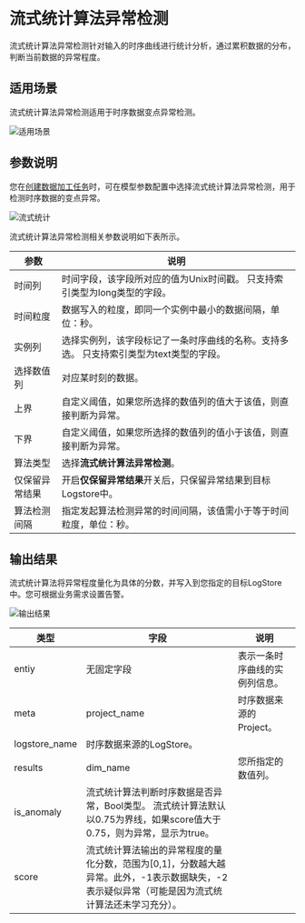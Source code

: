 # 流式统计算法异常检测

流式统计算法异常检测针对输入的时序曲线进行统计分析，通过累积数据的分布，判断当前数据的异常程度。

## 适用场景

流式统计算法异常检测适用于时序数据变点异常检测。

![适用场景](https://static-aliyun-doc.oss-cn-hangzhou.aliyuncs.com/assets/img/zh-CN/2366322061/p129183.png)

## 参数说明

您在[创建数据加工任务](/cn.zh-CN/数据加工/创建数据加工任务.md)时，可在模型参数配置中选择流式统计算法异常检测，用于检测时序数据的变点异常。

![流式统计 ](https://static-aliyun-doc.oss-cn-hangzhou.aliyuncs.com/assets/img/zh-CN/0951594951/p129269.png)

流式统计算法异常检测相关参数说明如下表所示。

|参数|说明|
|--|--|
|时间列|时间字段，该字段所对应的值为Unix时间戳。 只支持索引类型为long类型的字段。 |
|时间粒度|数据写入的粒度，即同一个实例中最小的数据间隔，单位：秒。|
|实例列|选择实例列，该字段标记了一条时序曲线的名称。支持多选。 只支持索引类型为text类型的字段。 |
|选择数值列|对应某时刻的数据。|
|上界|自定义阈值，如果您所选择的数值列的值大于该值，则直接判断为异常。|
|下界|自定义阈值，如果您所选择的数值列的值小于该值，则直接判断为异常。|
|算法类型|选择**流式统计算法异常检测**。|
|仅保留异常结果|开启**仅保留异常结果**开关后，只保留异常结果到目标Logstore中。|
|算法检测间隔|指定发起算法检测异常的时间间隔，该值需小于等于时间粒度，单位：秒。|

## 输出结果

流式统计算法将异常程度量化为具体的分数，并写入到您指定的目标LogStore中。您可根据业务需求设置告警。

![输出结果](https://static-aliyun-doc.oss-cn-hangzhou.aliyuncs.com/assets/img/zh-CN/0951594951/p129274.png)

|类型|字段|说明|
|--|--|--|
|entiy|无固定字段|表示一条时序曲线的实例列信息。|
|meta|project\_name|时序数据来源的Project。|
|logstore\_name|时序数据来源的LogStore。|
|results|dim\_name|您所指定的数值列。|
|is\_anomaly|流式统计算法判断时序数据是否异常，Bool类型。 流式统计算法默认以0.75为界线，如果score值大于0.75，则为异常，显示为true。 |
|score|流式统计算法输出的异常程度的量化分数，范围为\[0,1\]，分数越大越异常。此外，-1表示数据缺失，-2表示疑似异常（可能是因为流式统计算法还未学习充分）。|

